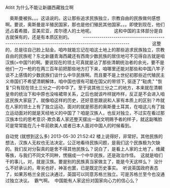 Atitit 为什么不能让新疆西藏独立啊

　奥斯曼被拆。。。这话说的。这让那些追求民族独立，宗教自由的民族做何感想啊。要说，奥斯曼是半殖民国家，那也是他们殖民其他国家。。。即使到现在，他们还占着希腊，亚美尼亚，库尔德人的土地呢。 
　　　　这和中国的主体部分是自古就保有的，还是有本质区别的。 
　　----------------------------------------------------------------------------------------------------- 
　　 
　　这整的，总是往自己脸上贴金。咱咋就能忘记在咱这土地上的那些追求民族独立，宗教自由的民族呢？东北新疆青海西藏还有西南少数民族的居住地可不见得自古就是咱汉族(=中国?)的啊。要说现在的领土可真就是沾了那些清朝统治者的余光，要不是他们一刀一枪的在两三百年前把那些地方打下来，咱哪里还能对那些和中国八竿子谈不上感情的少数民族们谈什么中华民族啊。而且要不是上世纪初那些近代殖民主义帝国们不希望清朝解体，咱中国也很有可能在国父的带领下, 驱逐了“鞑虏," "恢复"只有现在领土三分之一的中华了。至于说其他三分之二的地方，本来就在清朝皇帝的统治下和中原也没啥裙带关系，之后也就该咋样就咋样，反正是不会进入咱这民族大家庭了。就像咱这样的历史，还好意思跟说和人家有本质上的区别？咋就在人家的领土上有了独立运动，面对的就是邪恶的奥斯曼土耳其，在咱这儿有了独立运动面对的就是天经地义的中国了？咱是汉族人，也反对独立，不过实在看过那汉族本位的思考意识-欺负着人家还整天摆出一副文明赐予者的样子，就这副嘴脸可是常常能在几十年前欧美人或者日本人面对中国人的时候看到。

自动党 (就想到这么多) 2013-05-30 21:52:42
楼上说得好，非常好。其他民族的想法，汉族人无权也无法决定。公正地看待民族问题，是我们这个民族极为欠缺的。我们反对分裂真的是舍不得其他民族么？说白了，是看上人家的土地了。维藏等族，与我们不同文不同种，愣捆成一个中华民族，还是政治作怪。 
这就是咱们干的事儿，对，就是汉族。要是别的民族真当家做主了，能是今天这样么？ 
没什么不好承认的，卑劣也好，神圣也罢，已是既定历史事实。 
听说英国政府表态了，如果苏格兰全民公决通过，英国可以同意苏格兰独立。可是苏格兰至今也没通过独立决议。 
霸气啊。 
中国能有人家这份对国家向心力的信心么？

